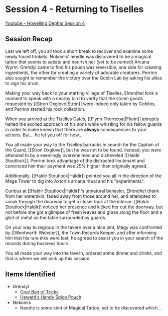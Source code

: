 # Session 4 - Returning to Tiselles

[Youtube - Howelling Depths Session 4](https://youtu.be/nWfkC7KIxlA)

## Session Recap

Last we left off, you all took a short break to recover and examine some newly found trinkets.  Nokomis' needle was discovered to be a magical tattoo that seems to satiate and nourish her (*yet to be named*) Arcana Wyrm.  Grendyl came to find his pouch was reversible, one side for creating ingredients, the other for creating a variety of adorable creatures.  Perrinn also sought to remember the victory over the Goblin Lair by asking his allies to sign his drum.

Making your way back to your starting village of Tiselles, Elrondhel took a moment to speak with a nearby bird to verify that the stolen goods requested by [[Stron Oxglove|Stron]] were indeed only taken by Goblins, and Perrinn started his rock collection. 

When you arrived at the Tiselles Gates, [[Flynn Thorncoat|Flynn]] abruptly halted the excited approach of his sons while whistling for his fellow guards in order to make known that there are **always** consequences to your actions.  But... he let you off for now...

You all made your way to the Tiselles barracks in search for the Captain of the Guard, [[Stron Oxglove]], but he was not to be found. Instead, you were attended to by a seemingly overwhelmed and disheveled [[Haldir Stoutlock]].  Perrinn took advantage of the distracted lieutenant and convinced him their payment was 25% higher than originally agreed.  

Additionally, [[Haldir Stoutlock|Haldir]] pointed you all in the direction of the Mage Tower to dig into Axton's arcane ritual and his "experiments".

Curious at [[Haldir Stoutlock|Haldir]]'s unnatural behavior, Elrondhel drank from her waterskin, faded away from those around her, and attempted to sneak through the doorway to get a closer look at the interior. [[Haldir Stoutlock|Haldir]] noticed her presence and kicked her out the doorway, but not before she got a glimpse of fresh leaves and grass along the floor and a glint of metal on the table surrounded by guards.

On your way to regroup in the tavern over a nice pint, Magy was confronted by [[Wentworth Webster]], the Town Records Keeper, and after informing him that his rare inks were lost, he agreed to assist you in your search of the records during business hours.

You all made your way into the tavern, ordered some dinner and drinks, and that is where we will pick up this session.

## Items Identified

- Grendyl
	- [Grey Bag of Tricks](https://www.dndbeyond.com/magic-items/2965260-gray-bag-of-tricks)
	- [Heward’s Handy Spice Pouch](https://www.dndbeyond.com/magic-items/27063-hewards-handy-spice-pouch)
- Nokomis
	- Needle is some kind of Magical Tattoo, yet to be discovered which...
